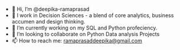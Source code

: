 - 👋 Hi, I’m @deepika-ramaprasad 
- 👀 I work in Decision Sciences - a blend of core analytics, business accumen and design thinking.
- 🌱 I’m currently working on my SQL and Python profeciency.
- 💞️ I’m looking to collaborate on Python Data analysis Projects
- 📫 How to reach me: ramaprasaddeepika@gmail.com

